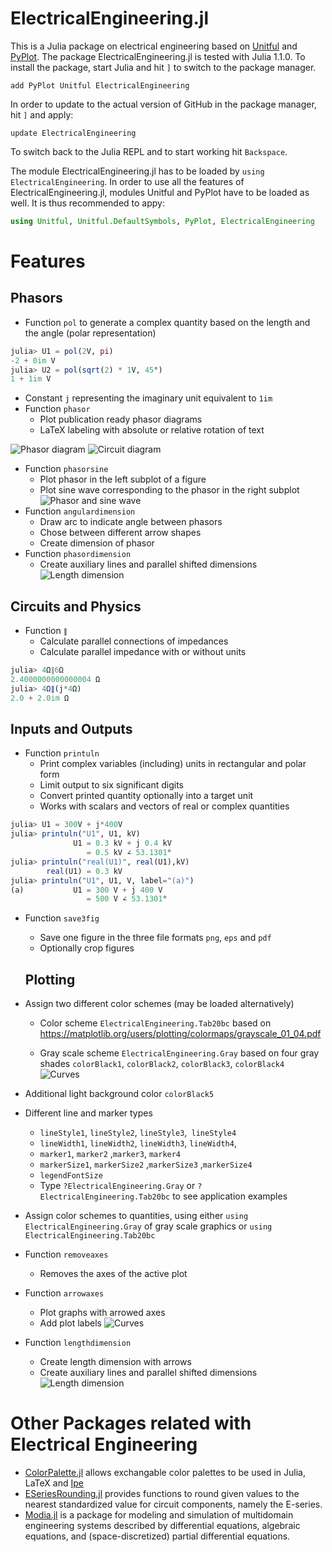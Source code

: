 # ElectricalEngineering.jl

This is a Julia package on electrical engineering based on [Unitful](docs/Unitful.md) and [PyPlot](https://github.com/JuliaPy/PyPlot.jl). The package ElectricalEngineering.jl is tested with Julia 1.1.0. To install the package, start Julia and hit `]` to switch to the package manager.

```julia-repl
add PyPlot Unitful ElectricalEngineering
```
In order to update to the actual version of GitHub in the package manager, hit `]` and apply:

```julia-repl
update ElectricalEngineering
```

To switch back to the Julia REPL and to start working hit `Backspace`.

The module ElectricalEngineering.jl has to be loaded by `using ElectricalEngineering`. In order to use all the features of ElectricalEngineering.jl, modules Unitful and PyPlot have to be loaded as well. It is thus recommended to appy:

```julia
using Unitful, Unitful.DefaultSymbols, PyPlot, ElectricalEngineering
```

# Features

## Phasors

- Function `pol` to generate a complex quantity based on the length and the angle (polar representation)
```julia
julia> U1 = pol(2V, pi)
-2 + 0im V
julia> U2 = pol(sqrt(2) * 1V, 45°)
1 + 1im V
```
- Constant `j` representing the imaginary unit equivalent to `1im`
- Function `phasor`
    - Plot publication ready phasor diagrams
    - LaTeX labeling with absolute or relative rotation of text

![Phasor diagram](https://raw.githubusercontent.com/christiankral/ElectricalEngineering.jl/master/resources/phasordiagram.png?raw=true) ![Circuit diagram](https://raw.githubusercontent.com/christiankral/ElectricalEngineering.jl/master/resources/RLcircuit.png?raw=true)
- Function `phasorsine`
    - Plot phasor in the left subplot of a figure
    - Plot sine wave corresponding to the phasor in the right subplot
![Phasor and sine wave](https://raw.githubusercontent.com/christiankral/ElectricalEngineering.jl/master/resources/phasorsine.png?raw=true)
- Function `angulardimension`
    - Draw arc to indicate angle between phasors
    - Chose between different arrow shapes
    - Create dimension of phasor
- Function `phasordimension`
    - Create auxiliary lines and parallel shifted dimensions
![Length dimension](https://raw.githubusercontent.com/christiankral/ElectricalEngineering.jl/master/resources/phasordimension.png?raw=true)

## Circuits and Physics

- Function `∥`
    - Calculate parallel connections of impedances
    - Calculate parallel impedance with or without units
```julia
julia> 4Ω∥6Ω
2.4000000000000004 Ω
julia> 4Ω∥(j*4Ω)
2.0 + 2.0im Ω
```

## Inputs and Outputs

- Function `printuln`
    - Print complex variables (including) units in rectangular and polar form
    - Limit output to six significant digits
    - Convert printed quantity optionally into a target unit
    - Works with scalars and vectors of real or complex quantities
```julia
julia> U1 = 300V + j*400V
julia> printuln("U1", U1, kV)
              U1 = 0.3 kV + j 0.4 kV
                 = 0.5 kV ∠ 53.1301°
julia> printuln("real(U1)", real(U1),kV)
        real(U1) = 0.3 kV
julia> printuln("U1", U1, V, label="(a)")
(a)           U1 = 300 V + j 400 V
                 = 500 V ∠ 53.1301°
```
- Function `save3fig`
    - Save one figure in the three file formats `png`, `eps` and `pdf`
    - Optionally crop figures

    ## Plotting

- Assign two different color schemes (may be loaded alternatively)
    - Color scheme `ElectricalEngineering.Tab20bc` based on https://matplotlib.org/users/plotting/colormaps/grayscale_01_04.pdf

    - Gray scale scheme `ElectricalEngineering.Gray` based on four gray shades
     `colorBlack1`, `colorBlack2`, `colorBlack3`, `colorBlack4`
![Curves](https://raw.githubusercontent.com/christiankral/ElectricalEngineering.jl/master/resources/curves.png?raw=true)
- Additional light background color `colorBlack5`
- Different line and marker types
    - `lineStyle1`, `lineStyle2`, `lineStyle3`,` lineStyle4`
    - `lineWidth1`, `lineWidth2`, `lineWidth3`, `lineWidth4`,
    - `marker1`, `marker2` ,`marker3`, `marker4`
    - `markerSize1`, `markerSize2` ,`markerSize3` ,`markerSize4`
    - `legendFontSize`
    - Type `?ElectricalEngineering.Gray` or `?ElectricalEngineering.Tab20bc` to see application examples
- Assign color schemes to quantities, using either `using ElectricalEngineering.Gray` of gray scale graphics or `using ElectricalEngineering.Tab20bc`
- Function `removeaxes`
    - Removes the axes of the active plot
- Function `arrowaxes`
    - Plot graphs with arrowed axes
    - Add plot labels
![Curves](https://raw.githubusercontent.com/christiankral/ElectricalEngineering.jl/master/resources/arrowaxes.png?raw=true)
- Function `lengthdimension`
    - Create length dimension with arrows
    - Create auxiliary lines and parallel shifted dimensions
![Length dimension](https://raw.githubusercontent.com/christiankral/ElectricalEngineering.jl/master/resources/lengthdimension.png?raw=true)

# Other Packages related with Electrical Engineering

- [ColorPalette.jl](https://github.com/christiankral/ColorPalette.jl) allows exchangable color palettes to be used in Julia, LaTeX and [Ipe](https://ipe.otfried.org/)
- [ESeriesRounding.jl](https://github.com/KronosTheLate/ESeriesRounding.jl) provides functions to round given values to the nearest standardized value for circuit components, namely the E-series.
- [Modia.jl](https://github.com/ModiaSim/Modia.jl) is a package for modeling and simulation of multidomain engineering systems described by differential equations, algebraic equations, and (space-discretized) partial differential equations.
